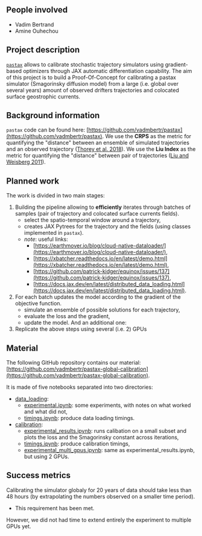 ## People involved
- Vadim Bertrand
- Amine Ouhechou

## Project description
[`pastax`](https://pastax.readthedocs.io/en/latest/) allows to calibrate stochastic trajectory simulators using gradient-based optimizers through JAX automatic differentiation capability.
The aim of this project is to build a Proof-Of-Concept for calibrating a pastax simulator (Smagorinsky diffusion model) from a large (i.e. global over several years) amount of observed drifters trajectories and colocated surface geostrophic currents.

## Background information
`pastax` code can be found here: [https://github.com/vadmbertr/pastax](https://github.com/vadmbertr/pastax).
We use the **CRPS** as the metric for quantifying the "distance" between an ensemble of simulated trajectories and an observed trajectory ([Thorey et al. 2018](https://doi.org/10.1002/qj.2940)).
We use the **Liu Index** as the metric for quantifying the "distance" between pair of trajectories ([Liu and Weisberg 2011](https://doi.org/10.1029/2010JC006837)).

## Planned work
The work is divided in two main stages:
1. Building the pipeline allowing to **efficiently** iterates through batches of samples (pair of trajectory and colocated surface currents fields).
	- select the spatio-temporal window around a trajectory,
	- creates JAX Pytrees for the trajectory and the fields (using classes implemented in `pastax`).
	- *note*: useful links:
		- [https://earthmover.io/blog/cloud-native-dataloader/](https://earthmover.io/blog/cloud-native-dataloader/),
		- [https://xbatcher.readthedocs.io/en/latest/demo.html](https://xbatcher.readthedocs.io/en/latest/demo.html),
		- [https://github.com/patrick-kidger/equinox/issues/137](https://github.com/patrick-kidger/equinox/issues/137),
		- [https://docs.jax.dev/en/latest/distributed_data_loading.html](https://docs.jax.dev/en/latest/distributed_data_loading.html).
2. For each batch updates the model according to the gradient of the objective function.
	- simulate an ensemble of possible solutions for each trajectory,
	- evaluate the loss and the gradient,
	- update the model.
And an additional one:
3. Replicate the above steps using several (i.e. 2) GPUs

## Material
The following GitHub repository contains our material: [https://github.com/vadmbertr/pastax-global-calibration](https://github.com/vadmbertr/pastax-global-calibration).

It is made of five notebooks separated into two directories:
- [data_loading](https://github.com/vadmbertr/pastax-global-calibration/data_loading):
	- [experimental.ipynb](https://github.com/vadmbertr/pastax-global-calibration/data_loading/experimental.ipynb): some experiments, with notes on what worked and what did not,
	- [timings.ipynb](https://github.com/vadmbertr/pastax-global-calibration/data_loading/timings.ipynb): produce data loading timings.
- [calibration](https://github.com/vadmbertr/pastax-global-calibration/calibration):
	- [experimental_results.ipynb](https://github.com/vadmbertr/pastax-global-calibration/calibration/experimental_results.ipynb): runs calibation on a small subset and plots the loss and the Smagorinsky constant across iterations,
	- [timings.ipynb](https://github.com/vadmbertr/pastax-global-calibration/calibration/timings.ipynb): produce calibration timings,
	- [experimental_multi_gpus.ipynb](https://github.com/vadmbertr/pastax-global-calibration/calibration/experimental_multi_gpus.ipynb): same as experimental_results.ipynb, but using 2 GPUs.

## Success metrics
Calibrating the simulator globaly for 20 years of data should take less than 48 hours (by extrapolating the numbers observed on a smaller time period).

- This requirement has been met.

However, we did not had time to extend entirely the experiment to multiple GPUs yet.
